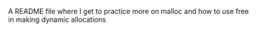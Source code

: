 A README file where I get to practice more on malloc and how to use free in making dynamic allocations
